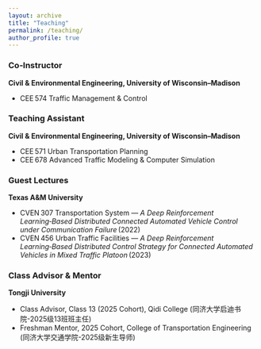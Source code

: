 ```yaml
---
layout: archive
title: "Teaching"
permalink: /teaching/
author_profile: true
---
```


### Co‑Instructor  
**Civil & Environmental Engineering, University of Wisconsin–Madison**

- CEE 574 Traffic Management & Control

### Teaching Assistant  
**Civil & Environmental Engineering, University of Wisconsin–Madison**

- CEE 571 Urban Transportation Planning  
- CEE 678 Advanced Traffic Modeling & Computer Simulation

### Guest Lectures  
**Texas A&M University**

- CVEN 307 Transportation System — *A Deep Reinforcement Learning‑Based Distributed Connected Automated Vehicle Control under Communication Failure* (2022)  
- CVEN 456 Urban Traffic Facilities — *A Deep Reinforcement Learning‑Based Distributed Control Strategy for Connected Automated Vehicles in Mixed Traffic Platoon* (2023)

### Class Advisor & Mentor
**Tongji University**
- Class Advisor, Class 13 (2025 Cohort), Qidi College (同济大学启迪书院-2025级13班班主任)  
- Freshman Mentor, 2025 Cohort, College of Transportation Engineering (同济大学交通学院-2025级新生导师)
